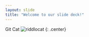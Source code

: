 ```yaml
---
layout: slide
title: "Welcome to our slide deck!"
---
```


Git Cat
![riddlocat](https://octodex.github.com/images/riddlocat.png)
{: .center}
